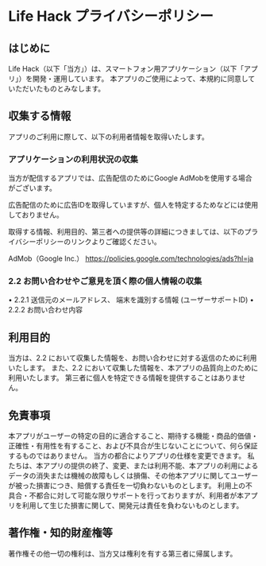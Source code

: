# Life Hack プライバシーポリシー

## はじめに
Life Hack（以下「当方」）は、スマートフォン用アプリケーション（以下「アプリ」）を開発・運用しています。
本アプリのご使用によって、本規約に同意していただいたものとみなします。

## 収集する情報
アプリのご利用に際して、以下の利用者情報を取得いたします。

### アプリケーションの利用状況の収集
当方が配信するアプリでは、広告配信のためにGoogle AdMobを使用する場合がございます。

広告配信のために広告IDを取得していますが、個人を特定するためなどには使用しておりません。

取得する情報、利用目的、第三者への提供等の詳細につきましては、以下のプライバシーポリシーのリンクよりご確認ください。

AdMob（Google Inc.）
https://policies.google.com/technologies/ads?hl=ja

### 2.2 お問い合わせやご意見を頂く際の個人情報の収集
• 2.2.1 送信元のメールアドレス、 端末を識別する情報 (ユーザーサポートID)
• 2.2.2 お問い合わせ内容

## 利用目的
当方は、2.2 において収集した情報を、お問い合わせに対する返信のために利用いたします。
また、2.2 において収集した情報を、本アプリの品質向上のために利用いたします。
第三者に個人を特定できる情報を提供することはありません。

## 免責事項
本アプリがユーザーの特定の目的に適合すること、期待する機能・商品的価値・正確性・有用性を有すること、および不具合が生じないことについて、何ら保証するものではありません。
当方の都合によりアプリの仕様を変更できます。
私たちは、本アプリの提供の終了、変更、または利用不能、本アプリの利用によるデータの消失または機械の故障もしくは損傷、その他本アプリに関してユーザーが被った損害につき、賠償する責任を一切負わないものとします。
利用上の不具合・不都合に対して可能な限りサポートを行っておりますが、利用者が本アプリを利用して生じた損害に関して、開発元は責任を負わないものとします。

## 著作権・知的財産権等
著作権その他一切の権利は、当方又は権利を有する第三者に帰属します。
